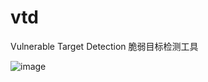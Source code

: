# vtd
Vulnerable Target Detection 脆弱目标检测工具

![image](https://github.com/greekn/vtd/blob/master/image/1.png)

